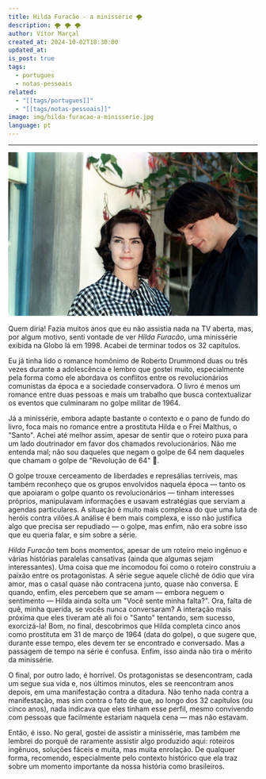 ```yaml
---
title: Hilda Furacão - a minissérie 🌪️
description: 🌪️ 🌪️ 🌪️
author: Vítor Marçal
created_at: 2024-10-02T18:30:00
updated_at: 
is_post: true
tags:
  - portugues
  - notas-pessoais
related:
  - "[[tags/portugues]]"
  - "[[tags/notas-pessoais]]"
image: img/hilda-furacao-a-minisserie.jpg
language: pt
---
```

----

![  Hilda Furacão, a woman in a checkered outfit stands outdoors next to a man, Malthus, in a dark shirt, who is looking down. ](img/hilda-furacao-a-minisserie.jpg)

Quem diria! Fazia muitos anos que eu não assistia nada na TV aberta, mas, por algum motivo, senti vontade de ver _Hilda Furacão_, uma minissérie exibida na Globo lá em 1998. Acabei de terminar todos os 32 capítulos.

Eu já tinha lido o romance homônimo de Roberto Drummond duas ou três vezes durante a adolescência e lembro que gostei muito, especialmente pela forma como ele abordava os conflitos entre os revolucionários comunistas da época e a sociedade conservadora. O livro é menos um romance entre duas pessoas e mais um trabalho que busca contextualizar os eventos que culminaram no golpe militar de 1964.

Já a minissérie, embora adapte bastante o contexto e o pano de fundo do livro, foca mais no romance entre a prostituta Hilda e o Frei Malthus, o "Santo". Achei até melhor assim, apesar de sentir que o roteiro puxa para um lado doutrinador em favor dos chamados revolucionários. Não me entenda mal; não sou daqueles que negam o golpe de 64 nem daqueles que chamam o golpe de "Revolução de 64" 🤮. 

O golpe trouxe cerceamento de liberdades e represálias terríveis, mas também reconheço que os grupos envolvidos naquela época — tanto os que apoiaram o golpe quanto os revolucionários — tinham interesses próprios, manipulavam informações e usavam estratégias que serviam a agendas particulares. A situação é muito mais complexa do que uma luta de heróis contra vilões.A análise é bem mais complexa, e isso não justifica algo que precisa ser repudiado — o golpe, mas enfim, não era sobre isso que eu queria falar, e sim sobre a série.

_Hilda Furacão_ tem bons momentos, apesar de um roteiro meio ingênuo e várias histórias paralelas cansativas (ainda que algumas sejam interessantes). Uma coisa que me incomodou foi como o roteiro construiu a paixão entre os protagonistas. A série segue aquele clichê de ódio que vira amor, mas o casal quase não contracena junto, quase não conversa. E quando, enfim, eles percebem que se amam — embora neguem o sentimento — Hilda ainda solta um "Você sente minha falta?". Ora, falta de quê, minha querida, se vocês nunca conversaram? A interação mais próxima que eles tiveram até ali foi o "Santo" tentando, sem sucesso, exorcizá-la! Bom, no final, descobrimos que Hilda completa cinco anos como prostituta em 31 de março de 1964 (data do golpe), o que sugere que, durante esse tempo, eles devem ter se encontrado e conversado. Mas a passagem de tempo na série é confusa. Enfim, isso ainda não tira o mérito da minissérie.

O final, por outro lado, é horrível. Os protagonistas se desencontram, cada um segue sua vida e, nos últimos minutos, eles se reencontram anos depois, em uma manifestação contra a ditadura. Não tenho nada contra a manifestação, mas sim contra o fato de que, ao longo dos 32 capítulos (ou cinco anos), nada indicava que eles tinham esse perfil, mesmo convivendo com pessoas que facilmente estariam naquela cena — mas não estavam.

Então, é isso. No geral, gostei de assistir a minissérie, mas também me lembrei do porquê de raramente assistir algo produzido aqui: roteiros ingênuos, soluções fáceis e muita, mas muita enrolação. De qualquer forma, recomendo, especialmente pelo contexto histórico que ela traz sobre um momento importante da nossa história como brasileiros.
